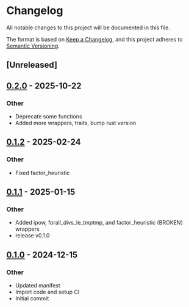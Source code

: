 # Changelog

All notable changes to this project will be documented in this file.

The format is based on [Keep a Changelog](https://keepachangelog.com/en/1.0.0/),
and this project adheres to [Semantic Versioning](https://semver.org/spec/v2.0.0.html).

## [Unreleased]

## [0.2.0](https://github.com/hacatu/nut_sys/compare/v0.1.2...v0.1.3) - 2025-10-22

### Other

- Deprecate some functions
- Added more wrappers, traits, bump rust version

## [0.1.2](https://github.com/hacatu/nut_sys/compare/v0.1.1...v0.1.2) - 2025-02-24

### Other

- Fixed factor_heuristic

## [0.1.1](https://github.com/hacatu/nut_sys/compare/v0.1.0...v0.1.1) - 2025-01-15

### Other

- Added ipow, forall_divs_le_tmptmp, and factor_heuristic (BROKEN) wrappers
- release v0.1.0

## [0.1.0](https://github.com/hacatu/nut_sys/releases/tag/v0.1.0) - 2024-12-15

### Other

- Updated manifest
- Import code and setup CI
- Initial commit

